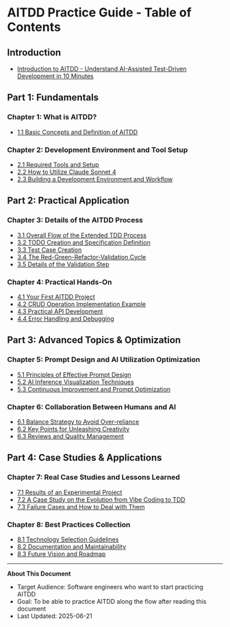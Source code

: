 # AITDD Practice Guide - Table of Contents

## Introduction
- [Introduction to AITDD - Understand AI-Assisted Test-Driven Development in 10 Minutes](./aitdd-getting-started_english.md)

## Part 1: Fundamentals

### Chapter 1: What is AITDD?
- [1.1 Basic Concepts and Definition of AITDD](./01-fundamentals/01-aitdd-definition_english.md)

### Chapter 2: Development Environment and Tool Setup
- [2.1 Required Tools and Setup](./02-environment/01-tools-setup_english.md)
- [2.2 How to Utilize Claude Sonnet 4](./02-environment/02-claude-usage_english.md)
- [2.3 Building a Development Environment and Workflow](./02-environment/03-workflow-setup_english.md)

## Part 2: Practical Application

### Chapter 3: Details of the AITDD Process
- [3.1 Overall Flow of the Extended TDD Process](./03-process/01-extended-tdd-flow_english.md)
- [3.2 TODO Creation and Specification Definition](./03-process/02-todo-and-specification_english.md)
- [3.3 Test Case Creation](./03-process/03-test-case-creation_english.md)
- [3.4 The Red-Green-Refactor-Validation Cycle](./03-process/04-rgr-validation-cycle_english.md)
- [3.5 Details of the Validation Step](./03-process/05-validation-details_english.md)

### Chapter 4: Practical Hands-On
- [4.1 Your First AITDD Project](./04-hands-on/01-first-project_english.md)
- [4.2 CRUD Operation Implementation Example](./04-hands-on/02-crud-example_english.md)
- [4.3 Practical API Development](./04-hands-on/03-api-development_english.md)
- [4.4 Error Handling and Debugging](./04-hands-on/04-error-handling_english.md)

## Part 3: Advanced Topics & Optimization

### Chapter 5: Prompt Design and AI Utilization Optimization
- [5.1 Principles of Effective Prompt Design](./05-optimization/01-prompt-design_english.md)
- [5.2 AI Inference Visualization Techniques](./05-optimization/02-ai-inference-visualization_english.md)
- [5.3 Continuous Improvement and Prompt Optimization](./05-optimization/03-continuous-improvement_english.md)

### Chapter 6: Collaboration Between Humans and AI
- [6.1 Balance Strategy to Avoid Over-reliance](./06-collaboration/01-balance-strategy_english.md)
- [6.2 Key Points for Unleashing Creativity](./06-collaboration/02-creativity-points_english.md)
- [6.3 Reviews and Quality Management](./06-collaboration/03-review-quality_english.md)

## Part 4: Case Studies & Applications

### Chapter 7: Real Case Studies and Lessons Learned
- [7.1 Results of an Experimental Project](./07-case-studies/01-experimental-results_english.md)
- [7.2 A Case Study on the Evolution from Vibe Coding to TDD](./07-case-studies/02-evolution-case_english.md)
- [7.3 Failure Cases and How to Deal with Them](./07-case-studies/03-failure-cases_english.md)

### Chapter 8: Best Practices Collection
- [8.1 Technology Selection Guidelines](./08-best-practices/01-tech-selection_english.md)
- [8.2 Documentation and Maintainability](./08-best-practices/02-documentation_english.md)
- [8.3 Future Vision and Roadmap](./08-best-practices/03-future-vision_english.md)

---

**About This Document**
- Target Audience: Software engineers who want to start practicing AITDD
- Goal: To be able to practice AITDD along the flow after reading this document
- Last Updated: 2025-06-21
